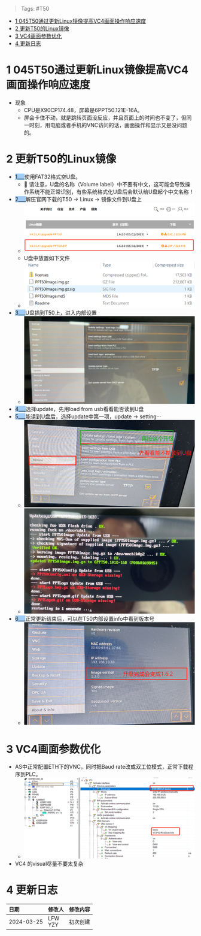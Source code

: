 > Tags: #T50

- [1 045T50通过更新Linux镜像提高VC4画面操作响应速度](#_1-045t50%E9%80%9A%E8%BF%87%E6%9B%B4%E6%96%B0linux%E9%95%9C%E5%83%8F%E6%8F%90%E9%AB%98vc4%E7%94%BB%E9%9D%A2%E6%93%8D%E4%BD%9C%E5%93%8D%E5%BA%94%E9%80%9F%E5%BA%A6)
- [2 更新T50的Linux镜像](#_2-%E6%9B%B4%E6%96%B0t50%E7%9A%84linux%E9%95%9C%E5%83%8F)
- [3 VC4画面参数优化](#_3-vc4%E7%94%BB%E9%9D%A2%E5%8F%82%E6%95%B0%E4%BC%98%E5%8C%96)
- [4 更新日志](#_4-%E6%9B%B4%E6%96%B0%E6%97%A5%E5%BF%97)

# 1 045T50通过更新Linux镜像提高VC4画面操作响应速度

- 现象
    - CPU是X90CP174.48，屏幕是6PPT50.121E-16A。
    - 屏会卡住不动，就是跳转页面没反应，并且页面上的时间也不变了，但同一时刻，用电脑或者手机的VNC访问的话，画面操作和显示又是没问题的。

# 2 更新T50的Linux镜像

- <span style="background:#A0CCF6">1___</span>使用FAT32格式空U盘。
    - 🔴 请注意，U盘的名称（Volume label）中不要有中文，这可能会导致操作系统不能正常识别，有些系统格式化U盘后会默认给U盘起个中文名称！
- <span style="background:#A0CCF6">2___</span>解压官网下载的T50 → Linux → 镜像文件到U盘上
    - ![](FILES/045T50通过更新Linux镜像提高VC4画面操作响应速度/image-20240325215758385.png)
    - U盘中放置如下文件
    - ![](FILES/045T50通过更新Linux镜像提高VC4画面操作响应速度/image-20240325215817397.png)
- <span style="background:#A0CCF6">3___</span>U盘插到T50上，进入内部设置
    - ![](FILES/045T50通过更新Linux镜像提高VC4画面操作响应速度/image-20240325215849968.png)
- <span style="background:#A0CCF6">4___</span>选择update，先用load from usb看看能否读到U盘
- <span style="background:#A0CCF6">5___</span>能读到U盘后，选择update中第一项，update → setting···
    - ![](FILES/045T50通过更新Linux镜像提高VC4画面操作响应速度/image-20240325215909142.png)
    - ![](FILES/045T50通过更新Linux镜像提高VC4画面操作响应速度/image-20240325215921837.png)
- <span style="background:#A0CCF6">6___</span>正常更新结束后，可以在T50内部设置info中看到版本号
    - ![](FILES/045T50通过更新Linux镜像提高VC4画面操作响应速度/image-20240325215941715.png)

# 3 VC4画面参数优化

- AS中正常配置ETH下的VNC，同时把Baud rate改成双工位模式，正常下载程序到PLC。
    - ![](FILES/045T50通过更新Linux镜像提高VC4画面操作响应速度/image-20240325220012200.png)
- VC4 的visual尽量不要太复杂

# 4 更新日志

| 日期         | 修改人        | 修改内容 |
| :--------- | :--------- | :--- |
| 2024-03-25 | LFW<br>YZY | 初次创建 |
